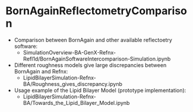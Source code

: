 # BornAgainReflectometryComparison
 - Comparison between BornAgain and other available reflectoetry software:
   - SimulationOverview-BA-GenX-Refnx-Refl1d/BornAgainSoftwareIntercomparison-Simulation.ipynb
 - Different roughness models give large discrepancies between BornAgain and Refnx:  
   - LipidBilayerSimulation-Refnx-BA/Roughness_gives_discrepancy.ipynb
 - Usage example of the Lipid Bilayer Model (prototype implementation):  
   - LipidBilayerSimulation-Refnx-BA/Towards_the_Lipid_Bilayer_Model.ipynb
